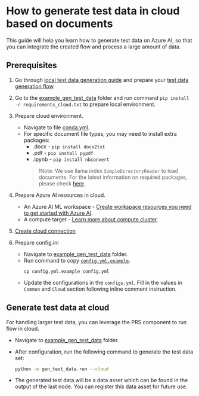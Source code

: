 # How to generate test data in cloud based on documents
This guide will help you learn how to generate test data on Azure AI, so that you can integrate the created flow and process a large amount of data.


## Prerequisites

1. Go through [local test data generation guide](https://github.com/microsoft/promptflow/blob/53a685dbff920e891ef61cacb5f2f19e761ee809/docs/how-to-guides/generate-test-data.md) and prepare your [test data generation flow](https://github.com/microsoft/promptflow/blob/53a685dbff920e891ef61cacb5f2f19e761ee809/examples/gen_test_data/example_flow/).
2. Go to the [example_gen_test_data](https://github.com/microsoft/promptflow/blob/53a685dbff920e891ef61cacb5f2f19e761ee809/examples/gen_test_data) folder and run command `pip install -r requirements_cloud.txt` to prepare local environment.
3. Prepare cloud environment.
    - Navigate to file [conda.yml](https://github.com/microsoft/promptflow/blob/53a685dbff920e891ef61cacb5f2f19e761ee809/examples/gen_test_data/conda.yml).
    - For specific document file types, you may need to install extra packages:
      - .docx - `pip install docx2txt`
      - .pdf - `pip install pypdf`
      - .ipynb - `pip install nbconvert`
      > !Note: We use llama index `SimpleDirectoryReader` to load documents. For the latest information on required packages, please check [here](https://docs.llamaindex.ai/en/stable/examples/data_connectors/simple_directory_reader.html).

4. Prepare Azure AI resources in cloud.
    - An Azure AI ML workspace - [Create workspace resources you need to get started with Azure AI](https://learn.microsoft.com/en-us/azure/machine-learning/quickstart-create-resources?view=azureml-api-2).
    - A compute target - [Learn more about compute cluster](https://learn.microsoft.com/en-us/azure/machine-learning/concept-compute-target?view=azureml-api-2).
5. [Create cloud connection](https://microsoft.github.io/promptflow/cloud/azureai/quick-start/index.html#create-necessary-connections)

6. Prepare config.ini
    - Navigate to [example_gen_test_data](https://github.com/microsoft/promptflow/blob/53a685dbff920e891ef61cacb5f2f19e761ee809/examples/gen_test_data) folder.
    - Run command to copy [`config.yml.example`](https://github.com/microsoft/promptflow/blob/53a685dbff920e891ef61cacb5f2f19e761ee809/examples/gen_test_data/config.yml.example).
        ```
        cp config.yml.example config.yml
        ```
    - Update the configurations in the `configs.yml`. Fill in the values in `Common` and `Cloud` section following inline comment instruction.


## Generate test data at cloud
For handling larger test data, you can leverage the PRS component to run flow in cloud.
- Navigate to [example_gen_test_data](https://github.com/microsoft/promptflow/blob/53a685dbff920e891ef61cacb5f2f19e761ee809/examples/gen_test_data) folder.
- After configuration, run the following command to generate the test data set:
  ```bash
  python -m gen_test_data.run --cloud
  ``` 
  
- The generated test data will be a data asset which can be found in the output of the last node. You can register this data asset for future use.
